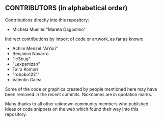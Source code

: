## CONTRIBUTORS (in alphabetical order)

Contributions directly into this repository:

  * Michela Mueller "Mareta Dagostino"

Indirect contributions by import of code or artwork, as far as known:

  * Achim Menzel "AiYori"
  * Benjamin Navarro
  * "ic3bug"
  * "Lexpartizan"
  * Taira Komori
  * "robobo1221"
  * Valentin Galea

Some of the code or graphics created by people mentioned here may have
been removed in the recent commits. Nicknames are in quotation marks.

Many thanks to all other unknown community members who published ideas
or code snippets on the web which found their way into this repository.
